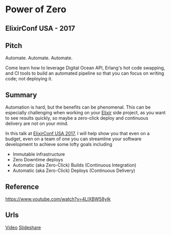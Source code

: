 # Power of Zero
## ElixirConf USA - 2017

## Pitch

Automate. Automate. Automate.

Come learn how to leverage Digital Ocean API, Erlang's
hot code swapping, and CI tools to build an automated
pipeline so that you can focus on writing code; not
deploying it.


## Summary

Automation is hard, but the benefits can be phenomenal. This
can be especially challenging when working on your [Elixir](https://elixir-lang.org) side
project, as you want to see results quickly, so maybe a
zero-click deploy and continuous delivery are not on your mind.

In this talk at [ElixirConf USA 2017](https://elixirconf.com/2017/speakers/#andrew_forward),
I will help show you that even on a budget, even
on a team of one you can streamline your software development
to achieve some lofty goals including

* Immutable infrastructure
* Zero Downtime deploys
* Automatic (aka Zero-Click) Builds (Continuous Integration)
* Automatic (aka Zero-Click) Deploys (Continuous Delivery)


## Reference

https://www.youtube.com/watch?v=4LIXBW58yIk

## Urls

[Video](https://www.youtube.com/watch?v=4LIXBW58yIk)
[Slideshare](https://www.slideshare.net/aaforward/power-of-zero-79570500)

